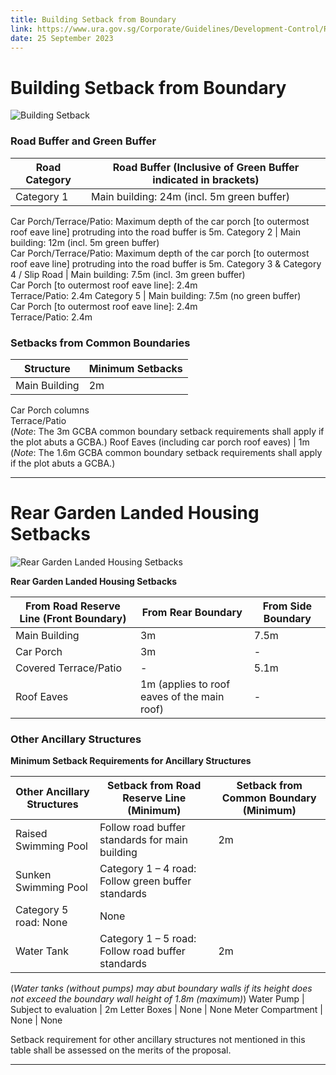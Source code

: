 ```yaml
---
title: Building Setback from Boundary
link: https://www.ura.gov.sg/Corporate/Guidelines/Development-Control/Residential/Semi-Detached-Houses/Setbacks-from-boundaries
date: 25 September 2023
---
```


# Building Setback from Boundary

![Building Setback](https://www.ura.gov.sg/-/media/Corporate/Guidelines/Development-control/Landed-Housing/SD03_Setbacks.jpg?h=100%25&w=100%25)

### Road Buffer and Green Buffer

**Road Category** | **Road Buffer (Inclusive of Green Buffer indicated in brackets)**
--- | ---
Category 1 | Main building: 24m (incl. 5m green buffer)  
Car Porch/Terrace/Patio: Maximum depth of the car porch [to outermost roof eave line] protruding into the road buffer is 5m.
Category 2 | Main building: 12m (incl. 5m green buffer)  
Car Porch/Terrace/Patio: Maximum depth of the car porch [to outermost roof eave line] protruding into the road buffer is 5m.
Category 3 & Category 4 / Slip Road | Main building: 7.5m (incl. 3m green buffer)  
Car Porch [to outermost roof eave line]: 2.4m  
Terrace/Patio: 2.4m
Category 5 | Main building: 7.5m (no green buffer)  
Car Porch [to outermost roof eave line]: 2.4m  
Terrace/Patio: 2.4m

### Setbacks from Common Boundaries

**Structure** | **Minimum Setbacks**
--- | ---
Main Building | 2m  
Car Porch columns  
Terrace/Patio  
(*Note*: The 3m GCBA common boundary setback requirements shall apply if the plot abuts a GCBA.)
Roof Eaves (including car porch roof eaves) | 1m  
(*Note*: The 1.6m GCBA common boundary setback requirements shall apply if the plot abuts a GCBA.)

---

# Rear Garden Landed Housing Setbacks

![Rear Garden Landed Housing Setbacks](https://www.ura.gov.sg/-/media/Corporate/Guidelines/Development-control/Landed-Housing/LHD20_Rear_Garden.jpg?h=100%25&w=100%25)

**Rear Garden Landed Housing Setbacks**  

**From Road Reserve Line (Front Boundary)** | **From Rear Boundary** | **From Side Boundary**
--- | --- | ---
Main Building | 3m | 7.5m | 2m
Car Porch | 3m | - | -
Covered Terrace/Patio | - | 5.1m | -
Roof Eaves | 1m (applies to roof eaves of the main roof) | - | -

### Other Ancillary Structures

**Minimum Setback Requirements for Ancillary Structures**

**Other Ancillary Structures** | **Setback from Road Reserve Line (Minimum)** | **Setback from Common Boundary (Minimum)**
--- | --- | ---
Raised Swimming Pool | Follow road buffer standards for main building | 2m
Sunken Swimming Pool | Category 1 – 4 road: Follow green buffer standards  
Category 5 road: None | None
Water Tank | Category 1 – 5 road: Follow road buffer standards | 2m  
(*Water tanks (without pumps) may abut boundary walls if its height does not exceed the boundary wall height of 1.8m (maximum)*)
Water Pump | Subject to evaluation | 2m
Letter Boxes | None | None
Meter Compartment | None | None  

Setback requirement for other ancillary structures not mentioned in this table shall be assessed on the merits of the proposal.

---


